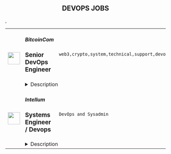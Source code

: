 <div align="center"><h2>DEVOPS JOBS</h2></div><table><tr>
                <td width="100" height="100" rowspan="2">
                    <img src="https://remoteok.com/assets/img/jobs/d5bf9032f0c86bd3f39c55bcebf2342c1674717321.png" width="38px" height="auto">
                </td>
                <td width="300">
                    <h5>BitcoinCom</h5>
                    <h3>Senior DevOps Engineer</h3>
                </td>
                <td width="300">
                    <code>web3,crypto,system,technical,support,devops,mobile,management,senior,engineer,engineering,linux</code>
                </td>
                <td width="200">
                <text>5 days ago</text>
                </td>
                <td width="100" rowspan="2">
                <a href="https://remoteOK.com/remote-jobs/remote-senior-devops-engineer-bitcoincom-184691" align="right" target="_blank">Apply</a>
                </td>
            </tr>
            <tr>
                <td colspan="3">
                <details><summary>Description</summary>
                <p>Bitcoin's mission is to create more 'economic freedom' in the world. We believe individuals should be able to freely acquire and use personal resources however they choose. We assert that economic freedom is a fundamental human right and a vital component of human dignity, and we believe that it is foundational for peaceful and prosperous societies.</p>
<p>Our vision is to provide the next billion people with access to products that exemplify the ideals of Bitcoin. These ideals - which include peer-to-peer transactions, decentralization, censorship resistance, and permissionless-ness - support economic freedom.</p>
<p>Our approach is to develop and promote widely accessible products that support economic freedom. The Bitcoin.com App is a mobile and web-enabled platform from which anyone can access all Bitcoin.com products and services. Use the App to buy, sell, trade, earn, use, and learn crypto. At the core of the App is a multichain Web3 wallet that enables anyone to take control of their crypto and use it however they wish.<br><br>We are seeking a talented Senior DevOps Engineer who shares our vision.</p>
<p> </p>
<p><strong>Roles & Responsibilities</strong></p>
<ol>
<li>Streamline feedback for engineering team members by enhancing CI/CD processes and modernizing local and cloud-based development tools.</li>
<li>Investigate new technologies, build proof-of-concepts, tackle technical obstacles and suggest cutting-edge solutions for both technical and business-related challenges.</li>
<li>Conceptualize, execute, and implement the most effective DevOps tooling and automation across all of our services.</li>
<li>Create measurements to make data-driven decisions about our development tooling, monitor the result, and iterate.</li>
<li>Promote industry best practices within our engineering teams and actively implement them across our platform.</li>
<li>Lead incident management and post-mortem processes to ensure that the products we develop meet the highest standards for quality, reliability, and stability for our users.</li>
</ol>
<p> </p>
<p><strong>Core Competenties</strong></p>
<ul>
<li>Experience with distributed database systems (Cassandra, etc)</li>
<li>Experience with IaC tools (Terraform, Ansible, etc.)</li>
<li>Experience with operating Linux and Cloud-based environments (AWS, etc)</li>
<li>Experience with container orchestration platforms: Kubernetes, ECS, etc.</li>
<li>Experience with source control systems: Git, GitLab, etc</li>
<li>Experience in at least two of the following: Unix/Linux shell scripting, Go, Java, etc.</li>
<li>Working knowledge of networking concepts: tcp/ip, common protocols, OSI model, etc.</li>
<li>Experience with container technologies: Docker, Podman, etc.</li>
<li>Ability to trace, debug, and diagnose remote distributed system issues</li>
<li>Communicates well in both written and verbal English</li>
</ul>
<p> </p>
<p><strong>Nice To Have</strong></p>
<ul>
<li>Familiarity working with service meshes (Istio, Linkerd, etc.)</li>
<li>Familiarity working with a multi-region infrastructure</li>
<li>Familiarity working with GitOps workflows</li>
<li>Certifications in Kubernetes, AWS, etc.</li>
</ul>
<p> </p>
<p><strong>Benefits</strong></p>
<p>We are serious about what we do, but more importantly, we have a lot of fun doing it. Our work culture is modern, meaning we strive for work experiences based on transparency, productivity, trust, and passion. For all benefits include:</p>
<p> </p>
<ul>
<li>Flexible work hours</li>
<li>Remote work</li>
<li>Health insurance reimbursement</li>
<li>Wellness program (Gym, etc.)</li>
<li>Home office allowance</li>
</ul><p><figure><iframe style="width:500px;height:281px;" src="//youtube.com/embed/" frameborder="0" allowfullscreen=""></iframe></figure></p><br/><br/>Please mention the word **DEPENDABLE** and tag RNDQuMTk1LjQ5LjE2OQ== when applying to show you read the job post completely (#RNDQuMTk1LjQ5LjE2OQ==). This is a beta feature to avoid spam applicants. Companies can search these words to find applicants that read this and see they're human.
                </details>
                </td>
            </tr>,<tr>
                <td width="100" height="100" rowspan="2">
                    <img src="https://weworkremotely.com/assets/IsotypeV2-1ebe3dd57673f3e8d02b7490bc0faaef55d6a95d3a4aaf17298bd3ed503ae7fe.svg" width="38px" height="auto">
                </td>
                <td width="300">
                    <h5>Intellum</h5>
                    <h3> Systems Engineer / Devops</h3>
                </td>
                <td width="300">
                    <code>DevOps and Sysadmin</code>
                </td>
                <td width="200">
                <text>4 days ago</text>
                </td>
                <td width="100" rowspan="2">
                <a href="https://weworkremotely.com/remote-jobs/intellum-systems-engineer-devops-3" align="right" target="_blank">Apply</a>
                </td>
            </tr>
            <tr>
                <td colspan="3">
                <details><summary>Description</summary>
                

<p>
  <strong>Headquarters:</strong> Atlanta, GA USA 
    <br /><strong>URL:</strong> <a href="http://intellum.com/">http://intellum.com/</a>
</p>

<div>Intellum is the creator and leader of the customer education market. We are privately-owned, profitable, and powered by a globally distributed team who truly cares about delivering remarkable learning experiences.</div><div>
<br>Our Engineering team currently consists of about 20 people and operates from the Americas, Europe and Oceania. Remote has been the bedrock of our culture for over a decade.</div><div>
<br>At Intellum, you will be joining a very successful organization and help the largest and fastest-moving brands in the world successfully educate their customers, partners, and employees.</div><div><br></div><div><br></div><div>
<br><strong>What we offer:</strong>
</div><ul>
<li>Remote Working with a flexible schedule, supported by a strong culture of asynchronous communication.</li>
<li>Working together with a team of smart, interesting people with the lightest, most supportive structure possible to be successful.</li>
<li>Varied, interesting technical challenges for talented engineers to tackle and large chunks of uninterrupted time to focus on getting things done.</li>
<li>An opportunity to play a significant role in our mission to improve the lives of others through educational technologies.</li>
</ul><div>
<br><strong>What we’re looking for:</strong>
</div><ul>
<li>We’re looking for an engineer with experience in scaling services, troubleshooting and managing incidents with diverse systems, that will help us grow the Intellum platform.</li>
<li>We’re looking for a detail-oriented and reliable individual, someone the team can trust and that can be responsible for their tasks to completion.</li>
<li>Required time zone between PST and UTC+2.<br><br>
</li>
</ul><div><strong>Our stack:</strong></div><ul>
<li>Applications are written in ruby on rails and node, using postgresql and mongodb for storage, redis, memcached, elasticsearch, websockets, etc</li>
<li>CI/CD stack based on Spinnaker, Jenkins, GIthub actions running on Kubernetes</li>
<li>Infrastructure as code with terraform + ansible</li>
<li>Multiple cloud providers AWS + Google Cloud</li>
</ul><div><strong><br>You’ll be a good fit if you:</strong></div><ul>
<li>Can work independently and asynchronously.</li>
<li>Can assume responsibility for a task from start to finish.</li>
<li>Are comfortable taking decisions within your areas of responsibility.</li>
<li>Proactively communicate with other team members to seek help and support.</li>
<li>Have managed infrastructure in one or more Cloud providers (AWS, Google Cloud)</li>
<li>Are familiar with Infrastructure as code tools (Terraform, cloudformation)</li>
<li>Have experience using configuration management tools like Ansible or chef, etc</li>
<li>Have managed large fleets of linux servers</li>
<li>Feel comfortable automating tasks and writing scripts (bash, ruby, python)</li>
</ul><div><br></div><div><strong>Extra bonus for:</strong></div><ul>
<li>Experience with ruby on rails or node js applications</li>
<li>Experience tuning/scaling relational databases (Postgresql, mysql)</li>
<li>Experience improving monitoring and reliability of systems</li>
</ul><div><strong><br>Responsibilities</strong></div><ul>
<li>Design and implement secure, scalable, and reliable infrastructure</li>
<li>Automate processes and workflows to reduce the workload and ship products faster</li>
<li>Monitor virtual infrastructure and be part of a 24x7 on-call rotation to respond to alerts</li>
<li>Work with software engineers to ensure application updates fit with the infrastructure and modify it as needed</li>
<li>Ensure backups are in place so we’re able to recover from disasters.</li>
<li>Create and manage technical infrastructure documentation and training documents</li>
</ul><div>
<br><strong>Physical Requirements/Work Environment:</strong>
</div><ul>
<li>Dexterity of hands and fingers to operate a computer keyboard, mouse, etc.</li>
<li>Extended time viewing a computer monitor</li>
<li>Sitting or standing for extended periods of time</li>
<li>Occasional irregular work hours</li>
</ul>

<p><strong>To apply:</strong> <a href="https://weworkremotely.com/remote-jobs/intellum-systems-engineer-devops-3">https://weworkremotely.com/remote-jobs/intellum-systems-engineer-devops-3</a></p>

                </details>
                </td>
            </tr></table>